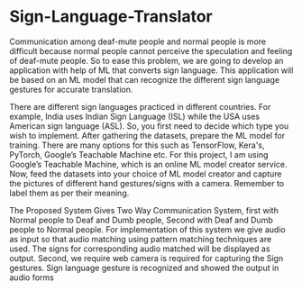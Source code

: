 # Sign-Language-Translator
Communication among deaf-mute people and normal people is more
difficult because normal people cannot perceive the speculation and
feeling of deaf-mute people.
So to ease this problem, we are going to develop an application with help
of ML that converts sign language. This application will be based on an
ML model that can recognize the different sign language gestures for
accurate translation. 

There are different sign languages practiced in different countries. For example,
India uses Indian Sign Language (ISL) while the USA uses American sign
language (ASL). So, you first need to decide which type you wish to implement.
After gathering the datasets, prepare the ML model for training. There are many
options for this such as TensorFlow, Kera's, PyTorch, Google’s Teachable
Machine etc. For this project, I am using Google’s Teachable Machine, which is
an online ML model creator service. Now, feed the datasets into your choice of
ML model creator and capture the pictures of different hand gestures/signs
with a camera. Remember to label them as per their meaning.

The Proposed System Gives Two Way Communication System, first
with Normal people to Deaf and Dumb people, Second with Deaf and
Dumb people to Normal people. For implementation of this system we
give audio as input so that audio matching using pattern matching
techniques are used. The signs for corresponding audio matched will
be displayed as output. Second, we require web camera is required for
capturing the Sign gestures. Sign language gesture is recognized and
showed the output in audio forms
